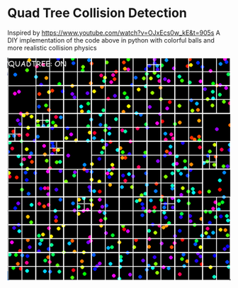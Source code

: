 # Quad Tree Collision Detection
Inspired by https://www.youtube.com/watch?v=OJxEcs0w_kE&t=905s
A DIY implementation of the code above in python with colorful balls and more realistic collision physics

![Screenshot of the code](./img/screenshot.png)